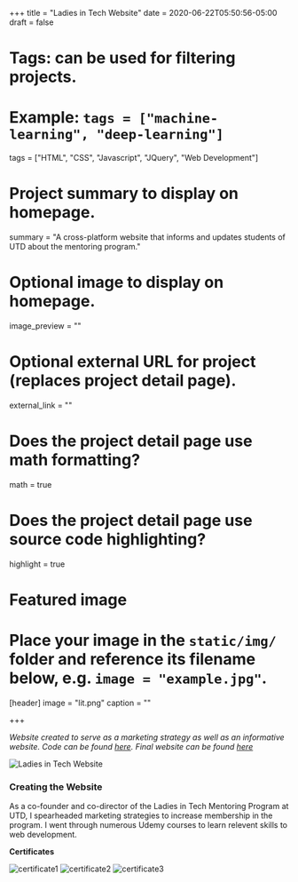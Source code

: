 +++
title = "Ladies in Tech Website"
date = 2020-06-22T05:50:56-05:00
draft = false

# Tags: can be used for filtering projects.
# Example: `tags = ["machine-learning", "deep-learning"]`
tags = ["HTML", "CSS", "Javascript", "JQuery", "Web Development"]

# Project summary to display on homepage.
summary = "A cross-platform website that informs and updates students of UTD about the mentoring program."

# Optional image to display on homepage.
image_preview = ""

# Optional external URL for project (replaces project detail page).
external_link = ""

# Does the project detail page use math formatting?
math = true

# Does the project detail page use source code highlighting?
highlight = true

# Featured image
# Place your image in the `static/img/` folder and reference its filename below, e.g. `image = "example.jpg"`.
[header]
image = "lit.png"
caption = ""

+++

_Website created to serve as a marketing strategy as well as an informative website. Code can be found [here](https://github.com/hansikasundaresan/LadiesinTech). Final website can be found [here](https://hansikasundaresan.github.io/LadiesInTech/)_

![Ladies in Tech Website](/project/lit/lit.png)

### Creating the Website
As a co-founder and co-director of the Ladies in Tech Mentoring Program at UTD, I spearheaded marketing strategies to increase membership in the program. I went through numerous Udemy courses to learn relevent skills to web development. 

**Certificates**

![certificate1](/project/lit/responsivewd.jpg)
![certificate2](/project/lit/html.jpg)
![certificate3](/project/lit/css.jpg)

